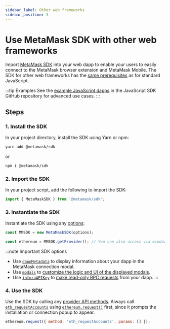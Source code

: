 ```yaml
---
sidebar_label: Other web frameworks
sidebar_position: 3
---
```


# Use MetaMask SDK with other web frameworks

Import [MetaMask SDK](../../../../concepts/sdk/index.md) into your web dapp to enable your users to
easily connect to the MetaMask browser extension and MetaMask Mobile.
The SDK for other web frameworks has the [same prerequisites](index.md#prerequisites) as for
standard JavaScript.

:::tip Examples
See the [example JavaScript dapps](https://github.com/MetaMask/metamask-sdk/tree/main/packages/examples)
in the JavaScript SDK GitHub repository for advanced use cases.
:::

## Steps

### 1. Install the SDK

In your project directory, install the SDK using Yarn or npm:

```bash
yarn add @metamask/sdk
```

or

```bash
npm i @metamask/sdk
```

### 2. Import the SDK

In your project script, add the following to import the SDK:

```javascript
import { MetaMaskSDK } from '@metamask/sdk';
```

### 3. Instantiate the SDK

Instantiate the SDK using any [options](../../../../reference/sdk-js-options.md):

```javascript
const MMSDK = new MetaMaskSDK(options);

const ethereum = MMSDK.getProvider(); // You can also access via window.ethereum
```

:::note Important SDK options
- Use [`dappMetadata`](../../../../reference/sdk-js-options.md#dappmetadata) to display information
  about your dapp in the MetaMask connection modal.
- Use [`modals`](../../../../reference/sdk-js-options.md#modals) to [customize the logic and UI of
  the displayed modals](../../../display/custom-modals.md).
- Use [`infuraAPIKey`](../../../../reference/sdk-js-options.md#infuraapikey) to
  [make read-only RPC requests](../../../use-3rd-party-integrations/js-infura-api.md) from your dapp.
:::

### 4. Use the SDK

Use the SDK by calling any [provider API methods](../../../../reference/provider-api.md).
Always call [`eth_requestAccounts`](../../../../reference/rpc-api.md#eth_requestaccounts) using
[`ethereum.request()`](../../../../reference/provider-api.md#ethereumrequestargs) first, since it
prompts the installation or connection popup to appear.

```javascript
ethereum.request({ method: 'eth_requestAccounts', params: [] });
```
